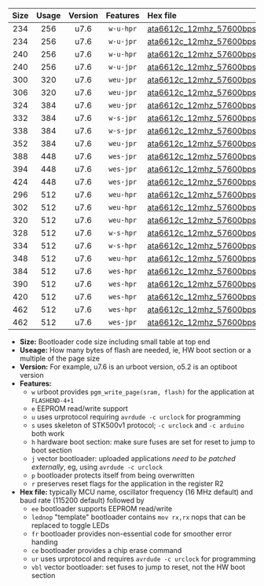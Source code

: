 |Size|Usage|Version|Features|Hex file|
|:-:|:-:|:-:|:-:|:--|
|234|256|u7.6|`w-u-hpr`|[ata6612c_12mhz_57600bps_ur.hex](https://raw.githubusercontent.com/stefanrueger/urboot/main/ata6612c_12mhz_57600bps_ur.hex)|
|234|256|u7.6|`w-u-jpr`|[ata6612c_12mhz_57600bps_ur_vbl.hex](https://raw.githubusercontent.com/stefanrueger/urboot/main/ata6612c_12mhz_57600bps_ur_vbl.hex)|
|240|256|u7.6|`w-u-hpr`|[ata6612c_12mhz_57600bps_lednop_ur.hex](https://raw.githubusercontent.com/stefanrueger/urboot/main/ata6612c_12mhz_57600bps_lednop_ur.hex)|
|240|256|u7.6|`w-u-jpr`|[ata6612c_12mhz_57600bps_lednop_ur_vbl.hex](https://raw.githubusercontent.com/stefanrueger/urboot/main/ata6612c_12mhz_57600bps_lednop_ur_vbl.hex)|
|300|320|u7.6|`weu-jpr`|[ata6612c_12mhz_57600bps_ee_ur_vbl.hex](https://raw.githubusercontent.com/stefanrueger/urboot/main/ata6612c_12mhz_57600bps_ee_ur_vbl.hex)|
|306|320|u7.6|`weu-jpr`|[ata6612c_12mhz_57600bps_ee_lednop_ur_vbl.hex](https://raw.githubusercontent.com/stefanrueger/urboot/main/ata6612c_12mhz_57600bps_ee_lednop_ur_vbl.hex)|
|324|384|u7.6|`weu-jpr`|[ata6612c_12mhz_57600bps_ee_lednop_fr_ur_vbl.hex](https://raw.githubusercontent.com/stefanrueger/urboot/main/ata6612c_12mhz_57600bps_ee_lednop_fr_ur_vbl.hex)|
|332|384|u7.6|`w-s-jpr`|[ata6612c_12mhz_57600bps_vbl.hex](https://raw.githubusercontent.com/stefanrueger/urboot/main/ata6612c_12mhz_57600bps_vbl.hex)|
|338|384|u7.6|`w-s-jpr`|[ata6612c_12mhz_57600bps_lednop_vbl.hex](https://raw.githubusercontent.com/stefanrueger/urboot/main/ata6612c_12mhz_57600bps_lednop_vbl.hex)|
|352|384|u7.6|`weu-jpr`|[ata6612c_12mhz_57600bps_ee_lednop_fr_ce_ur_vbl.hex](https://raw.githubusercontent.com/stefanrueger/urboot/main/ata6612c_12mhz_57600bps_ee_lednop_fr_ce_ur_vbl.hex)|
|388|448|u7.6|`wes-jpr`|[ata6612c_12mhz_57600bps_ee_vbl.hex](https://raw.githubusercontent.com/stefanrueger/urboot/main/ata6612c_12mhz_57600bps_ee_vbl.hex)|
|394|448|u7.6|`wes-jpr`|[ata6612c_12mhz_57600bps_ee_lednop_vbl.hex](https://raw.githubusercontent.com/stefanrueger/urboot/main/ata6612c_12mhz_57600bps_ee_lednop_vbl.hex)|
|424|448|u7.6|`wes-jpr`|[ata6612c_12mhz_57600bps_ee_lednop_fr_vbl.hex](https://raw.githubusercontent.com/stefanrueger/urboot/main/ata6612c_12mhz_57600bps_ee_lednop_fr_vbl.hex)|
|296|512|u7.6|`weu-hpr`|[ata6612c_12mhz_57600bps_ee_ur.hex](https://raw.githubusercontent.com/stefanrueger/urboot/main/ata6612c_12mhz_57600bps_ee_ur.hex)|
|302|512|u7.6|`weu-hpr`|[ata6612c_12mhz_57600bps_ee_lednop_ur.hex](https://raw.githubusercontent.com/stefanrueger/urboot/main/ata6612c_12mhz_57600bps_ee_lednop_ur.hex)|
|320|512|u7.6|`weu-hpr`|[ata6612c_12mhz_57600bps_ee_lednop_fr_ur.hex](https://raw.githubusercontent.com/stefanrueger/urboot/main/ata6612c_12mhz_57600bps_ee_lednop_fr_ur.hex)|
|328|512|u7.6|`w-s-hpr`|[ata6612c_12mhz_57600bps.hex](https://raw.githubusercontent.com/stefanrueger/urboot/main/ata6612c_12mhz_57600bps.hex)|
|334|512|u7.6|`w-s-hpr`|[ata6612c_12mhz_57600bps_lednop.hex](https://raw.githubusercontent.com/stefanrueger/urboot/main/ata6612c_12mhz_57600bps_lednop.hex)|
|348|512|u7.6|`weu-hpr`|[ata6612c_12mhz_57600bps_ee_lednop_fr_ce_ur.hex](https://raw.githubusercontent.com/stefanrueger/urboot/main/ata6612c_12mhz_57600bps_ee_lednop_fr_ce_ur.hex)|
|384|512|u7.6|`wes-hpr`|[ata6612c_12mhz_57600bps_ee.hex](https://raw.githubusercontent.com/stefanrueger/urboot/main/ata6612c_12mhz_57600bps_ee.hex)|
|390|512|u7.6|`wes-hpr`|[ata6612c_12mhz_57600bps_ee_lednop.hex](https://raw.githubusercontent.com/stefanrueger/urboot/main/ata6612c_12mhz_57600bps_ee_lednop.hex)|
|420|512|u7.6|`wes-hpr`|[ata6612c_12mhz_57600bps_ee_lednop_fr.hex](https://raw.githubusercontent.com/stefanrueger/urboot/main/ata6612c_12mhz_57600bps_ee_lednop_fr.hex)|
|462|512|u7.6|`wes-hpr`|[ata6612c_12mhz_57600bps_ee_lednop_fr_ce.hex](https://raw.githubusercontent.com/stefanrueger/urboot/main/ata6612c_12mhz_57600bps_ee_lednop_fr_ce.hex)|
|462|512|u7.6|`wes-jpr`|[ata6612c_12mhz_57600bps_ee_lednop_fr_ce_vbl.hex](https://raw.githubusercontent.com/stefanrueger/urboot/main/ata6612c_12mhz_57600bps_ee_lednop_fr_ce_vbl.hex)|

- **Size:** Bootloader code size including small table at top end
- **Useage:** How many bytes of flash are needed, ie, HW boot section or a multiple of the page size
- **Version:** For example, u7.6 is an urboot version, o5.2 is an optiboot version
- **Features:**
  + `w` urboot provides `pgm_write_page(sram, flash)` for the application at `FLASHEND-4+1`
  + `e` EEPROM read/write support
  + `u` uses urprotocol requiring `avrdude -c urclock` for programming
  + `s` uses skeleton of STK500v1 protocol; `-c urclock` and `-c arduino` both work
  + `h` hardware boot section: make sure fuses are set for reset to jump to boot section
  + `j` vector bootloader: uploaded applications *need to be patched externally*, eg, using `avrdude -c urclock`
  + `p` bootloader protects itself from being overwritten
  + `r` preserves reset flags for the application in the register R2
- **Hex file:** typically MCU name, oscillator frequency (16 MHz default) and baud rate (115200 default) followed by
  + `ee` bootloader supports EEPROM read/write
  + `lednop` "template" bootloader contains `mov rx,rx` nops that can be replaced to toggle LEDs
  + `fr` bootloader provides non-essential code for smoother error handing
  + `ce` bootloader provides a chip erase command
  + `ur` uses urprotocol and requires `avrdude -c urclock` for programming
  + `vbl` vector bootloader: set fuses to jump to reset, not the HW boot section
